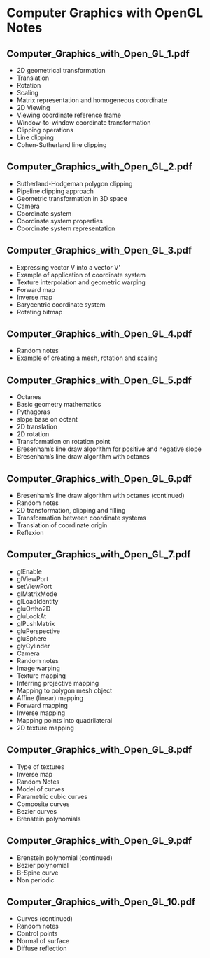 # Computer Graphics with OpenGL Notes

## Computer_Graphics_with_Open_GL_1.pdf

* 2D geometrical transformation
* Translation
* Rotation
* Scaling
* Matrix representation and homogeneous coordinate
* 2D Viewing
* Viewing coordinate reference frame
* Window-to-window coordinate transformation
* Clipping operations
* Line clipping
* Cohen-Sutherland line clipping

## Computer_Graphics_with_Open_GL_2.pdf

* Sutherland-Hodgeman polygon clipping
* Pipeline clipping approach
* Geometric transformation in 3D space
* Camera
* Coordinate system
* Coordinate system properties
* Coordinate system representation

## Computer_Graphics_with_Open_GL_3.pdf

* Expressing vector V into a vector V’
* Example of application of coordinate system
* Texture interpolation and geometric warping
* Forward map
* Inverse map
* Barycentric coordinate system
* Rotating bitmap

## Computer_Graphics_with_Open_GL_4.pdf

* Random notes
* Example of creating a mesh, rotation and scaling

## Computer_Graphics_with_Open_GL_5.pdf

* Octanes
* Basic geometry mathematics
* Pythagoras
* slope base on octant
* 2D translation
* 2D rotation
* Transformation on rotation point
* Bresenham’s line draw algorithm for positive and negative slope
* Bresenham’s line draw algorithm with octanes

## Computer_Graphics_with_Open_GL_6.pdf

* Bresenham’s line draw algorithm with octanes (continued)
* Random notes
* 2D transformation, clipping and filling
* Transformation between coordinate systems
* Translation of coordinate origin
* Reflexion


## Computer_Graphics_with_Open_GL_7.pdf

* glEnable
* glViewPort
* setViewPort
* glMatrixMode
* glLoadIdentity
* gluOrtho2D
* gluLookAt
* glPushMatrix
* gluPerspective
* gluSphere
* glyCylinder
* Camera
* Random notes
* Image warping
* Texture mapping
* Inferring projective mapping
* Mapping to polygon mesh object
* Affine (linear) mapping
* Forward mapping
* Inverse mapping
* Mapping points into quadrilateral
* 2D texture mapping

## Computer_Graphics_with_Open_GL_8.pdf

* Type of textures
* Inverse map
* Random Notes
* Model of curves
* Parametric cubic curves
* Composite curves
* Bezier curves
* Brenstein polynomials

## Computer_Graphics_with_Open_GL_9.pdf

* Brenstein polynomial (continued)
* Bezier polynomial
* B-Spine curve
* Non periodic

## Computer_Graphics_with_Open_GL_10.pdf

* Curves (continued)
* Random notes
* Control points
* Normal of surface
* Diffuse reflection
